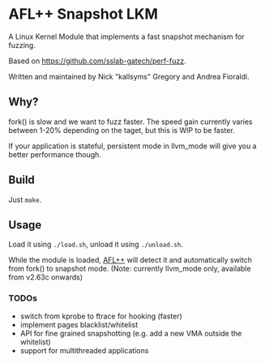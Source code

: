 # AFL++ Snapshot LKM

A Linux Kernel Module that implements a fast snapshot mechanism for fuzzing.

Based on https://github.com/sslab-gatech/perf-fuzz.

Written and maintained by Nick "kallsyms" Gregory and Andrea Fioraldi.

## Why?

fork() is slow and we want to fuzz faster.
The speed gain currently varies between 1-20% depending on the taget, but
this is WIP to be faster.

If your application is stateful, persistent mode in llvm_mode will give you
a better performance though.

## Build

Just `make`.

## Usage

Load it using `./load.sh`, unload it using `./unload.sh`.

While the module is loaded, [AFL++](https://github.com/AFLplusplus/AFLplusplus)
will detect it and automatically switch from fork() to snapshot mode.
(Note: currently llvm_mode only, available from v2.63c onwards)

### TODOs

 + switch from kprobe to ftrace for hooking (faster)
 + implement pages blacklist/whitelist
 + API for fine grained snapshotting (e.g. add a new VMA outside the whitelist)
 + support for multithreaded applications
